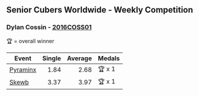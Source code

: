 ## Senior Cubers Worldwide - Weekly Competition
### Dylan Cossin - [2016COSS01](https://www.worldcubeassociation.org/persons/2016COSS01)

🏆 = overall winner

| Event | Single | Average | Medals |
| -- | --: | --: | :-- |
| [Pyraminx](dylan_cossin/pyram.md) | 1.84 | 2.68 | 🏆 x 1 |
| [Skewb](dylan_cossin/skewb.md) | 3.37 | 3.97 | 🏆 x 1 |

<!-- Global site tag (gtag.js) - Google Analytics -->
<script async src="https://www.googletagmanager.com/gtag/js?id=UA-86348435-3"></script>
<script>window.dataLayer = window.dataLayer || []; function gtag() {dataLayer.push(arguments);} gtag('js', new Date()); gtag('config', 'UA-86348435-3');</script>
